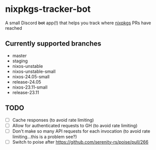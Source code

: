 # nixpkgs-tracker-bot

A small Discord ~~bot~~ app(!) that helps you track where [nixpkgs](https://github.com/NixOS/nixpkgs) PRs have reached

## Currently supported branches

- master
- staging
- nixos-unstable
- nixos-unstable-small
- nixos-24.05-small
- release-24.05
- nixos-23.11-small
- release-23.11

## TODO

- [ ] Cache responses (to avoid rate limiting)
- [ ] Allow for authenticated requests to GH (to avoid rate limiting)
- [ ] Don't make so many API requests for each invocation (to avoid rate limiting...this is a problem see?)
- [ ] Switch to poise after https://github.com/serenity-rs/poise/pull/266
